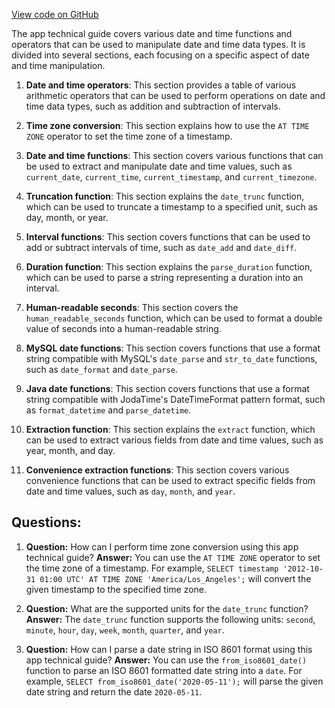 [View code on GitHub](https://dune.com/docs/query/DuneSQL-reference/Functions-and-operators/datetime.md)

The app technical guide covers various date and time functions and operators that can be used to manipulate date and time data types. It is divided into several sections, each focusing on a specific aspect of date and time manipulation.

1. **Date and time operators**: This section provides a table of various arithmetic operators that can be used to perform operations on date and time data types, such as addition and subtraction of intervals.

2. **Time zone conversion**: This section explains how to use the `AT TIME ZONE` operator to set the time zone of a timestamp.

3. **Date and time functions**: This section covers various functions that can be used to extract and manipulate date and time values, such as `current_date`, `current_time`, `current_timestamp`, and `current_timezone`.

4. **Truncation function**: This section explains the `date_trunc` function, which can be used to truncate a timestamp to a specified unit, such as day, month, or year.

5. **Interval functions**: This section covers functions that can be used to add or subtract intervals of time, such as `date_add` and `date_diff`.

6. **Duration function**: This section explains the `parse_duration` function, which can be used to parse a string representing a duration into an interval.

7. **Human-readable seconds**: This section covers the `human_readable_seconds` function, which can be used to format a double value of seconds into a human-readable string.

8. **MySQL date functions**: This section covers functions that use a format string compatible with MySQL's `date_parse` and `str_to_date` functions, such as `date_format` and `date_parse`.

9. **Java date functions**: This section covers functions that use a format string compatible with JodaTime's DateTimeFormat pattern format, such as `format_datetime` and `parse_datetime`.

10. **Extraction function**: This section explains the `extract` function, which can be used to extract various fields from date and time values, such as year, month, and day.

11. **Convenience extraction functions**: This section covers various convenience functions that can be used to extract specific fields from date and time values, such as `day`, `month`, and `year`.
## Questions: 
 1. **Question:** How can I perform time zone conversion using this app technical guide?
   **Answer:** You can use the `AT TIME ZONE` operator to set the time zone of a timestamp. For example, `SELECT timestamp '2012-10-31 01:00 UTC' AT TIME ZONE 'America/Los_Angeles';` will convert the given timestamp to the specified time zone.

2. **Question:** What are the supported units for the `date_trunc` function?
   **Answer:** The `date_trunc` function supports the following units: `second`, `minute`, `hour`, `day`, `week`, `month`, `quarter`, and `year`.

3. **Question:** How can I parse a date string in ISO 8601 format using this app technical guide?
   **Answer:** You can use the `from_iso8601_date()` function to parse an ISO 8601 formatted date string into a `date`. For example, `SELECT from_iso8601_date('2020-05-11');` will parse the given date string and return the date `2020-05-11`.